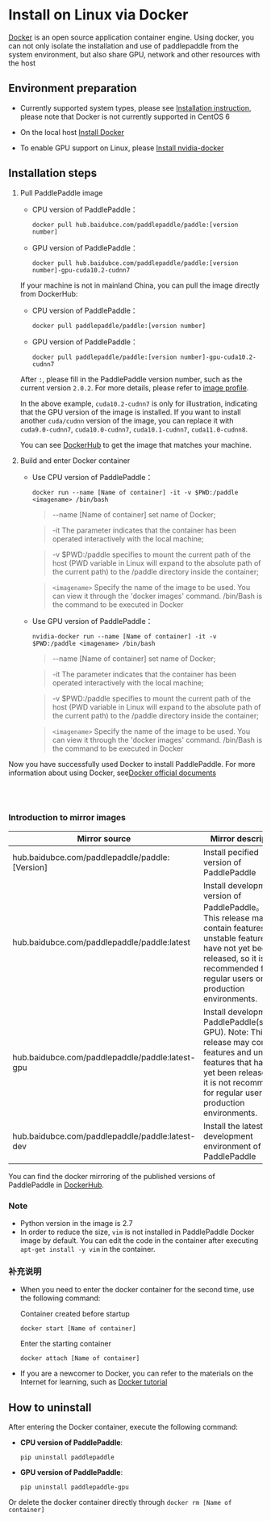 # **Install on Linux via Docker**

[Docker](https://docs.docker.com/install/) is an open source application container engine. Using docker, you can not only isolate the installation and use of paddlepaddle from the system environment, but also share GPU, network and other resources with the host

## Environment preparation

- Currently supported system types, please see [Installation instruction](./index_cn.html), please note that Docker is not currently supported in CentOS 6

- On the local host [Install Docker](https://hub.docker.com/search/?type=edition&offering=community)

- To enable GPU support on Linux, please [Install nvidia-docker](https://github.com/NVIDIA/nvidia-docker)

## Installation steps

1. Pull PaddlePaddle image

    * CPU version of PaddlePaddle：
        ```
        docker pull hub.baidubce.com/paddlepaddle/paddle:[version number]
        ```

    * GPU version of PaddlePaddle：
        ```
        docker pull hub.baidubce.com/paddlepaddle/paddle:[version number]-gpu-cuda10.2-cudnn7
        ```

    If your machine is not in mainland China, you can pull the image directly from DockerHub:

    * CPU version of PaddlePaddle：
        ```
        docker pull paddlepaddle/paddle:[version number]
        ```

    * GPU version of PaddlePaddle：
        ```
        docker pull paddlepaddle/paddle:[version number]-gpu-cuda10.2-cudnn7
        ```

    After `:`, please fill in the PaddlePaddle version number, such as the current version `2.0.2`. For more details, please refer to [image profile](#dockers).

    In the above example, `cuda10.2-cudnn7` is only for illustration, indicating that the GPU version of the image is installed. If you want to install another `cuda/cudnn` version of the image, you can replace it with `cuda9.0-cudnn7`, `cuda10.0-cudnn7`, `cuda10.1-cudnn7`, `cuda11.0-cudnn8`.

    You can see [DockerHub](https://hub.docker.com/r/paddlepaddle/paddle/tags/) to get the image that matches your machine.

2. Build and enter Docker container

    * Use CPU version of PaddlePaddle：



        ```
        docker run --name [Name of container] -it -v $PWD:/paddle <imagename> /bin/bash
        ```

        > --name [Name of container] set name of Docker;


        > -it The parameter indicates that the container has been operated interactively with the local machine;


        > -v $PWD:/paddle specifies to mount the current path of the host (PWD variable in Linux will expand to the absolute path of the current path) to the /paddle directory inside the container;

        > `<imagename>` Specify the name of the image to be used. You can view it through the 'docker images' command. /bin/Bash is the command to be executed in Docker


    * Use GPU version of PaddlePaddle：



        ```
        nvidia-docker run --name [Name of container] -it -v $PWD:/paddle <imagename> /bin/bash
        ```

        > --name [Name of container] set name of Docker;


        > -it The parameter indicates that the container has been operated interactively with the local machine;


        > -v $PWD:/paddle specifies to mount the current path of the host (PWD variable in Linux will expand to the absolute path of the current path) to the /paddle directory inside the container;

        > `<imagename>` Specify the name of the image to be used. You can view it through the 'docker images' command. /bin/Bash is the command to be executed in Docker


Now you have successfully used Docker to install PaddlePaddle. For more information about using Docker, see[Docker official documents](https://docs.docker.com)

<a name="dockers"></a>
</br></br>
### **Introduction to mirror images**
<p align="center">
<table>
    <thead>
    <tr>
        <th> Mirror source </th>
        <th> Mirror description </th>
    </tr>
    </thead>
    <tbody>
        <tr>
        <td> hub.baidubce.com/paddlepaddle/paddle:[Version] </td>
        <td> Install pecified version of PaddlePaddle </td>
    </tr>
    <tr>
        <td> hub.baidubce.com/paddlepaddle/paddle:latest </td>
        <td> Install development version of PaddlePaddle。Note: This release may contain features and unstable features that have not yet been released, so it is not recommended for regular users or production environments. </td>
    </tr>
    <tr>
        <td> hub.baidubce.com/paddlepaddle/paddle:latest-gpu </td>
        <td> Install development of PaddlePaddle(support GPU). Note: This release may contain features and unstable features that have not yet been released, so it is not recommended for regular users or production environments. </td>
    </tr>
        <tr>
        <td> hub.baidubce.com/paddlepaddle/paddle:latest-dev </td>
        <td> Install the latest development environment of PaddlePaddle </td>
    </tr>
   </tbody>
</table>
</p>

You can find the docker mirroring of the published versions of PaddlePaddle in [DockerHub](https://hub.docker.com/r/paddlepaddle/paddle/tags/).
### Note

* Python version in the image is 2.7
* In order to reduce the size, `vim` is not installed in PaddlePaddle Docker image by default. You can edit the code in the container after executing `apt-get install -y vim` in the container.

### 补充说明

* When you need to enter the docker container for the second time, use the following command:

    Container created before startup
    ```
    docker start [Name of container]
    ```

    Enter the starting container
    ```
    docker attach [Name of container]
    ```

* If you are a newcomer to Docker, you can refer to the materials on the Internet for learning, such as [Docker tutorial](http://www.runoob.com/docker/docker-hello-world.html)

## How to uninstall

After entering the Docker container, execute the following command:

* **CPU version of PaddlePaddle**:
    ```
    pip uninstall paddlepaddle
    ```

* **GPU version of PaddlePaddle**:
    ```
    pip uninstall paddlepaddle-gpu
    ```

Or delete the docker container directly through `docker rm [Name of container]`
